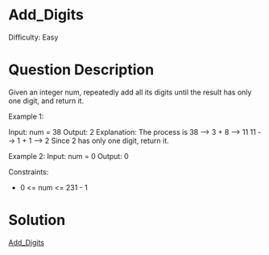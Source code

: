 
# Add_Digits

Difficulty: Easy

# Question Description

Given an integer num, repeatedly add all its digits until the result has only one digit, and return it.

Example 1:

Input: num = 38
Output: 2
Explanation: The process is
38 --> 3 + 8 --> 11
11 --> 1 + 1 --> 2 
Since 2 has only one digit, return it.

Example 2:
Input: num = 0
Output: 0

Constraints:

- 0 <= num <= 231 - 1

# Solution

[Add_Digits]([258]Add_Digits.py)

    